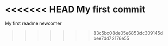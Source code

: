 <<<<<<< HEAD
My first commit
=======
My first readme
newcomer
>>>>>>> 83c5bc08de05e6853dc309145dbee7dd72176e55

